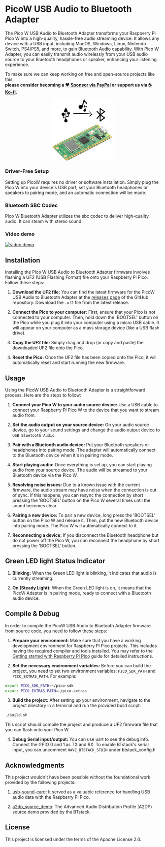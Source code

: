 # PicoW USB Audio to Bluetooth Adapter
The Pico W USB Audio to Bluetooth Adapter transforms your Raspberry Pi Pico W into a high-quality, hassle-free audio streaming device. 
It allows any device with a USB input, including MacOS, Windows, Linux, Nintendo Switch, PS4/PS5, and more, to gain Bluetooth Audio capability. 
With Pico W Adapter, you can easily transmit audio wirelessly from your USB audio source to your Bluetooth headphones or speaker, enhancing your listening experience.

To make sure we can keep working on free and open-source projects like this,  
**please consider becoming a [:heart: Sponsor via PayPal](https://www.paypal.com/donate/?business=UZAK3WFV233ML&no_recurring=0&item_name=Help+me+build+more+project%21&currency_code=USD) or support us via [:coffee: Ko-fi](https://ko-fi.com/wasdwasd0105).**  


<p align="center">
<img alt="Logo" src="logo.png" width="200">
</p>

### Driver-Free Setup
Setting up PicoW requires no driver or software installation. Simply plug the Pico W into your device's USB port, set your Bluetooth headphones or speakers to pairing mode, and an automatic connection will be made. 

### Bluetooth SBC Codec
Pico W Bluetooth Adapter utilizes the sbc codec to deliver high-quality audio. It can steam with stereo sound. 

### Video demo

[![video demo](http://img.youtube.com/vi/Dilagi7l4xc/0.jpg)](http://www.youtube.com/watch?v=Dilagi7l4xc "")


## Installation

Installing the Pico W USB Audio to Bluetooth Adapter firmware involves flashing a UF2 (USB Flashing Format) file onto your Raspberry Pi Pico. Follow these steps:

1. **Download the UF2 file:** You can find the latest firmware for the PicoW USB Audio to Bluetooth Adapter at the [releases page](https://github.com/wasdwasd0105/PicoW-usb2bt-audio/releases) of the GitHub repository. Download the `.uf2` file from the latest release.

2. **Connect the Pico to your computer:** First, ensure that your Pico is not connected to your computer. Then, hold down the 'BOOTSEL' button on the Pico while you plug it into your computer using a micro USB cable. It will appear on your computer as a mass storage device (like a USB flash drive).

3. **Copy the UF2 file:** Simply drag and drop (or copy and paste) the downloaded UF2 file onto the Pico. 

4. **Reset the Pico:** Once the UF2 file has been copied onto the Pico, it will automatically reset and start running the new firmware. 



## Usage

Using the PicoW USB Audio to Bluetooth Adapter is a straightforward process. Here are the steps to follow:

1. **Connect your Pico W to your audio source device:** Use a USB cable to connect your Raspberry Pi Pico W to the device that you want to stream audio from.

2. **Set the audio output on your source device:** On your audio source device, go to your sound settings and change the audio output device to `USB Bluetooth Audio`. 

3. **Pair with a Bluetooth audio device:** Put your Bluetooth speakers or headphones into pairing mode. The adapter will automatically connect to the Bluetooth device when it's in pairing mode.

4. **Start playing audio:** Once everything is set up, you can start playing audio from your source device. The audio will be streamed to your Bluetooth device via the Pico W.

5. **Resolving noise issues:** Due to a known issue with the current firmware, the audio stream may have noise when the connection is out of sync. If this happens, you can resync the connection by short pressing the 'BOOTSEL' button on the Pico W several times until the sound becomes clear.

6. **Pairing a new device:** To pair a new device, long press the 'BOOTSEL' button on the Pico W and release it. Then, put the new Bluetooth device into pairing mode. The Pico W will automatically connect to it.

7. **Reconnecting a device:** If you disconnect the Bluetooth headphone but do not power off the Pico W, you can reconnect the headphone by short pressing the 'BOOTSEL' button.



## Green LED light Status Indicator

1. **Blinking:** When the Green LED light is blinking, it indicates that audio is currently streaming.

2. **On (Steady Light):** When the Green LED light is on, it means that the PicoW Adapter is in pairing mode, ready to connect with a Bluetooth audio device.


## Compile & Debug

In order to compile the PicoW USB Audio to Bluetooth Adapter firmware from source code, you need to follow these steps:

1. **Prepare your environment:** Make sure that you have a working development environment for Raspberry Pi Pico projects. This includes having the required compiler and tools installed. You may refer to the [Getting started with Raspberry Pi Pico](https://www.raspberrypi.org/documentation/rp2040/getting-started/) guide for detailed instructions.

2. **Set the necessary environment variables:** Before you can build the project, you need to set two environment variables: `PICO_SDK_PATH` and `PICO_EXTRAS_PATH`. For example:

```bash
export PICO_SDK_PATH=~/pico-sdk
export PICO_EXTRAS_PATH=~/pico-extras
```

3. **Build the project:** After setting up your environment, navigate to the project directory in a terminal and run the provided build script:

```bash
./build.sh
```

This script should compile the project and produce a UF2 firmware file that you can flash onto your Pico W.

4. **Debug Serial input/output:** You can use uart to see the debug info. Connect the GPIO 0 and 1 as TX and RX. To enable BTstack's serial input, you can uncomment `HAVE_BTSTACK_STDIN` under btstack_config.h
    

## Acknowledgments

This project wouldn't have been possible without the foundational work provided by the following projects:

1. [usb-sound-card](https://github.com/raspberrypi/pico-playground/tree/master/apps/usb_sound_card): It served as a valuable reference for handling USB audio data with the Raspberry Pi Pico.

2. [a2dp_source_demo](https://github.com/bluekitchen/btstack/blob/master/example/a2dp_source_demo.c): The Advanced Audio Distribution Profile (A2DP) source demo provided by the BTstack.



## License

This project is licensed under the terms of the Apache License 2.0.

